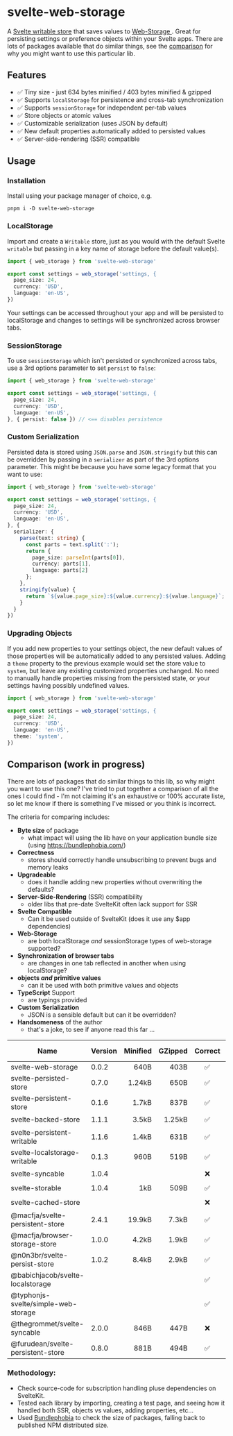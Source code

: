# svelte-web-storage

A [Svelte writable store](https://svelte.dev/docs/svelte-store#writable) that saves values to [Web-Storage ](https://developer.mozilla.org/en-US/docs/Web/API/Web_Storage_API). Great for persisting settings or preference objects within your Svelte apps. There are lots of packages available that do similar things, see the [comparison](#comparison) for why you might want to use this particular lib.

## Features

- ✅ Tiny size - just 634 bytes minified / 403 bytes minified & gzipped
- ✅ Supports `localStorage` for persistence and cross-tab synchronization
- ✅ Supports `sessionStorage` for independent per-tab values
- ✅ Store objects or atomic values
- ✅ Customizable serialization (uses JSON by default)
- ✅ New default properties automatically added to persisted values
- ✅ Server-side-rendering (SSR) compatible

## Usage

### Installation

Install using your package manager of choice, e.g.

    pnpm i -D svelte-web-storage

### LocalStorage

Import and create a `Writable` store, just as you would with the default Svelte `writable` but passing in a key name of storage before the default value(s).

```ts
import { web_storage } from 'svelte-web-storage'

export const settings = web_storage('settings, {
  page_size: 24,
  currency: 'USD',
  language: 'en-US',
})
```

Your settings can be accessed throughout your app and will be persisted to localStorage and changes to settings will be synchronized across browser tabs.

### SessionStorage

To use `sessionStorage` which isn't persisted or synchronized across tabs, use a 3rd options parameter to set `persist` to `false`:

```ts
import { web_storage } from 'svelte-web-storage'

export const settings = web_storage('settings, {
  page_size: 24,
  currency: 'USD',
  language: 'en-US',
}, { persist: false }) // <== disables persistence
```

### Custom Serialization

Persisted data is stored using `JSON.parse` and `JSON.stringify` but this can be overridden by passing in a `serializer` as part of the 3rd options parameter. This might be because you have some legacy format that you want to use:

```ts
import { web_storage } from 'svelte-web-storage'

export const settings = web_storage('settings, {
  page_size: 24,
  currency: 'USD',
  language: 'en-US',
}, {
  serializer: {
    parse(text: string) {
      const parts = text.split(':');
      return {
        page_size: parseInt(parts[0]),
        currency: parts[1],
        language: parts[2]
      };
    },
    stringify(value) {
      return `${value.page_size}:${value.currency}:${value.language}`;
    }
  }
})
```

### Upgrading Objects

If you add new properties to your settings object, the new default values of those properties will be automatically added to any persisted values. Adding a `theme` property to the previous example would set the store value to `system`, but leave any existing customized properties unchanged. No need to manually handle properties missing from the persisted state, or your settings having possibly undefined values.

```ts
import { web_storage } from 'svelte-web-storage'

export const settings = web_storage('settings, {
  page_size: 24,
  currency: 'USD',
  language: 'en-US',
  theme: 'system',
})
```

## Comparison (work in progress)

There are lots of packages that do similar things to this lib, so why might you want to use this one? I've tried to put together a comparison of all the ones I could find - I'm not claiming it's an exhaustive or 100% accurate liste, so let me know if there is something I've missed or you think is incorrect.

The criteria for comparing includes:

- **Byte size** of package
  - what impact will using the lib have on your application bundle size (using https://bundlephobia.com/)
- **Correctness**
  - stores should correctly handle unsubscribing to prevent bugs and memory leaks
- **Upgradeable**
  - does it handle adding new properties without overwriting the defaults?
- **Server-Side-Rendering** (SSR) compatibility
  - older libs that pre-date SvelteKit often lack support for SSR
- **Svelte Compatible**
  - Can it be used outside of SvelteKit (does it use any $app dependencies)
- **Web-Storage**
  - are both localStorage _and_ sessionStorage types of web-storage supported?
- **Synchronization of browser tabs**
  - are changes in one tab reflected in another when using localStorage?
- **objects _and_ primitive values**
  - can it be used with both primitive values and objects
- **TypeScript** Support
  - are typings provided
- **Custom Serialization**
  - JSON is a sensible default but can it be overridden?
- **Handsomeness** of the author
  - that's a joke, to see if anyone read this far ...

| Name                                | Version | Minified | GZipped | Correct | Upgrade | SSR | SK Deps | Session | Sync | Values | TS  | Serialize |
| ----------------------------------- | ------- | -------: | ------: | :-----: | :-----: | :-: | :-----: | :-----: | :--: | :----: | :-: | :-------: |
| svelte-web-storage                  | 0.0.2   |     640B |    403B |   ✅    |   ✅    | ✅  |   ✅    |   ✅    |  ✅  |   ✅   | ✅  |    ✅     |
| svelte-persisted-store              | 0.7.0   |   1.24kB |    650B |   ✅    |   ❓    | ❓  |   ❓    |   ❓    |  ❓  |   ❓   | ❓  |    ❓     |
| svelte-persistent-store             | 0.1.6   |    1.7kB |    837B |   ✅    |   ❓    | ❓  |   ❓    |   ❓    |  ❓  |   ❓   | ❓  |    ❓     |
| svelte-backed-store                 | 1.1.1   |    3.5kB |  1.25kB |   ✅    |   ❓    | ❓  |   ❓    |   ❓    |  ❓  |   ❓   | ❓  |    ❓     |
| svelte-persistent-writable          | 1.1.6   |    1.4kB |    631B |   ✅    |   ❓    | ❓  |   ❓    |   ❓    |  ❓  |   ❓   | ❓  |    ❓     |
| svelte-localstorage-writable        | 0.1.3   |     960B |    519B |   ✅    |   ❓    | ❓  |   ❓    |   ❓    |  ❓  |   ❓   | ❓  |    ❓     |
| svelte-syncable                     | 1.0.4   |          |         |   ❌    |   ❓    | ❓  |   ❓    |   ❓    |  ❓  |   ❓   | ❓  |    ❓     |
| svelte-storable                     | 1.0.4   |      1kB |    509B |   ✅    |   ❓    | ❌  |   ❓    |   ❓    |  ❓  |   ❓   | ❓  |    ❓     |
| svelte-cached-store                 |         |          |         |   ❌    |   ❓    | ❓  |   ❓    |   ❓    |  ❓  |   ❓   | ❓  |    ❓     |
| @macfja/svelte-persistent-store     | 2.4.1   |   19.9kB |   7.3kB |   ✅    |   ❓    | ❓  |   ❓    |   ❓    |  ❓  |   ❓   | ❓  |    ❓     |
| @macfja/browser-storage-store       | 1.0.0   |    4.2kB |   1.9kB |   ✅    |   ❓    | ❓  |   ❓    |   ❓    |  ❓  |   ❓   | ❓  |    ❓     |
| @n0n3br/svelte-persist-store        | 1.0.2   |    8.4kB |   2.9kB |   ✅    |   ❓    | ❓  |   ❓    |   ❓    |  ❓  |   ❓   | ❓  |    ❓     |
| @babichjacob/svelte-localstorage    |         |          |         |   ✅    |   ❓    | ❓  |   ❓    |   ❓    |  ❓  |   ❓   | ❓  |    ❓     |
| @typhonjs-svelte/simple-web-storage |         |          |         |   ✅    |   ❓    | ❓  |   ❓    |   ❓    |  ❓  |   ❓   | ❓  |    ❓     |
| @thegrommet/svelte-syncable         | 2.0.0   |     846B |    447B |   ❌    |   ❓    | ❓  |   ❓    |   ❓    |  ❓  |   ❓   | ❓  |    ❓     |
| @furudean/svelte-persistent-store   | 0.8.0   |     881B |    494B |   ✅    |   ❓    | ❓  |   ❓    |   ❓    |  ❓  |   ❓   | ❓  |    ❓     |

### Methodology:

- Check source-code for subscription handling pluse dependencies on SvelteKit.
- Tested each library by importing, creating a test page, and seeing how it handled both SSR, objects vs values, adding properties, etc...
- Used [Bundlephobia](https://bundlephobia.com/) to check the size of packages, falling back to published NPM distributed size.
